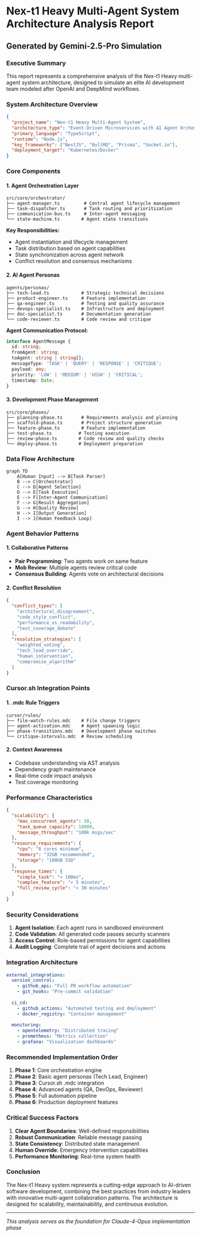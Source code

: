 # Nex-t1 Heavy Multi-Agent System Architecture Analysis Report
## Generated by Gemini-2.5-Pro Simulation

### Executive Summary
This report represents a comprehensive analysis of the Nex-t1 Heavy multi-agent system architecture, designed to simulate an elite AI development team modeled after OpenAI and DeepMind workflows.

### System Architecture Overview

```json
{
  "project_name": "Nex-t1 Heavy Multi-Agent System",
  "architecture_type": "Event-Driven Microservices with AI Agent Orchestration",
  "primary_language": "TypeScript",
  "runtime": "Node.js",
  "key_frameworks": ["NestJS", "BullMQ", "Prisma", "Socket.io"],
  "deployment_target": "Kubernetes/Docker"
}
```

### Core Components

#### 1. Agent Orchestration Layer
```
src/core/orchestrator/
├── agent-manager.ts         # Central agent lifecycle management
├── task-dispatcher.ts       # Task routing and prioritization
├── communication-bus.ts     # Inter-agent messaging
└── state-machine.ts        # Agent state transitions
```

**Key Responsibilities:**
- Agent instantiation and lifecycle management
- Task distribution based on agent capabilities
- State synchronization across agent network
- Conflict resolution and consensus mechanisms

#### 2. AI Agent Personas
```
agents/personas/
├── tech-lead.ts            # Strategic technical decisions
├── product-engineer.ts     # Feature implementation
├── qa-engineer.ts          # Testing and quality assurance
├── devops-specialist.ts    # Infrastructure and deployment
├── doc-specialist.ts       # Documentation generation
└── code-reviewer.ts        # Code review and critique
```

**Agent Communication Protocol:**
```typescript
interface AgentMessage {
  id: string;
  fromAgent: string;
  toAgent: string | string[];
  messageType: 'TASK' | 'QUERY' | 'RESPONSE' | 'CRITIQUE';
  payload: any;
  priority: 'LOW' | 'MEDIUM' | 'HIGH' | 'CRITICAL';
  timestamp: Date;
}
```

#### 3. Development Phase Management
```
src/core/phases/
├── planning-phase.ts       # Requirements analysis and planning
├── scaffold-phase.ts       # Project structure generation
├── feature-phase.ts        # Feature implementation
├── test-phase.ts          # Testing execution
├── review-phase.ts        # Code review and quality checks
└── deploy-phase.ts        # Deployment preparation
```

### Data Flow Architecture

```mermaid
graph TD
    A[Human Input] --> B[Task Parser]
    B --> C[Orchestrator]
    C --> D[Agent Selection]
    D --> E[Task Execution]
    E --> F[Inter-Agent Communication]
    F --> G[Result Aggregation]
    G --> H[Quality Review]
    H --> I[Output Generation]
    I --> J[Human Feedback Loop]
```

### Agent Behavior Patterns

#### 1. Collaborative Patterns
- **Pair Programming**: Two agents work on same feature
- **Mob Review**: Multiple agents review critical code
- **Consensus Building**: Agents vote on architectural decisions

#### 2. Conflict Resolution
```json
{
  "conflict_types": [
    "architectural_disagreement",
    "code_style_conflict",
    "performance_vs_readability",
    "test_coverage_debate"
  ],
  "resolution_strategies": [
    "weighted_voting",
    "tech_lead_override",
    "human_intervention",
    "compromise_algorithm"
  ]
}
```

### Cursor.sh Integration Points

#### 1. .mdc Rule Triggers
```
cursor/rules/
├── file-watch-rules.mdc    # File change triggers
├── agent-activation.mdc    # Agent spawning logic
├── phase-transitions.mdc   # Development phase switches
└── critique-intervals.mdc  # Review scheduling
```

#### 2. Context Awareness
- Codebase understanding via AST analysis
- Dependency graph maintenance
- Real-time code impact analysis
- Test coverage monitoring

### Performance Characteristics

```json
{
  "scalability": {
    "max_concurrent_agents": 50,
    "task_queue_capacity": 10000,
    "message_throughput": "100k msgs/sec"
  },
  "resource_requirements": {
    "cpu": "8 cores minimum",
    "memory": "32GB recommended",
    "storage": "100GB SSD"
  },
  "response_times": {
    "simple_task": "< 100ms",
    "complex_feature": "< 5 minutes",
    "full_review_cycle": "< 30 minutes"
  }
}
```

### Security Considerations

1. **Agent Isolation**: Each agent runs in sandboxed environment
2. **Code Validation**: All generated code passes security scanners
3. **Access Control**: Role-based permissions for agent capabilities
4. **Audit Logging**: Complete trail of agent decisions and actions

### Integration Architecture

```yaml
external_integrations:
  version_control:
    - github_api: "Full PR workflow automation"
    - git_hooks: "Pre-commit validation"
  
  ci_cd:
    - github_actions: "Automated testing and deployment"
    - docker_registry: "Container management"
  
  monitoring:
    - opentelemetry: "Distributed tracing"
    - prometheus: "Metrics collection"
    - grafana: "Visualization dashboards"
```

### Recommended Implementation Order

1. **Phase 1**: Core orchestration engine
2. **Phase 2**: Basic agent personas (Tech Lead, Engineer)
3. **Phase 3**: Cursor.sh .mdc integration
4. **Phase 4**: Advanced agents (QA, DevOps, Reviewer)
5. **Phase 5**: Full automation pipeline
6. **Phase 6**: Production deployment features

### Critical Success Factors

1. **Clear Agent Boundaries**: Well-defined responsibilities
2. **Robust Communication**: Reliable message passing
3. **State Consistency**: Distributed state management
4. **Human Override**: Emergency intervention capabilities
5. **Performance Monitoring**: Real-time system health

### Conclusion

The Nex-t1 Heavy system represents a cutting-edge approach to AI-driven software development, combining the best practices from industry leaders with innovative multi-agent collaboration patterns. The architecture is designed for scalability, maintainability, and continuous evolution.

---
*This analysis serves as the foundation for Claude-4-Opus implementation phase*